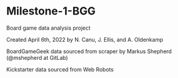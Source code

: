 # Milestone-1-BGG
Board game data analysis project

Created April 6th, 2022 by N. Canu, J. Ellis, and A. Oldenkamp

BoardGameGeek data sourced from scraper by Markus Shepherd (@mshepherd at GitLab)

Kickstarter data sourced from Web Robots

